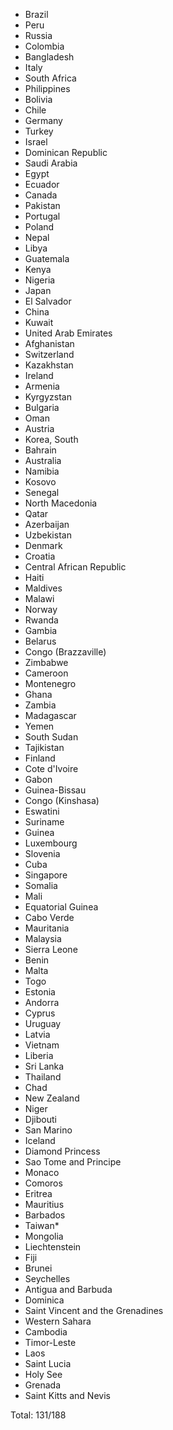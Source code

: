 * Brazil
* Peru
* Russia
* Colombia
* Bangladesh
* Italy
* South Africa
* Philippines
* Bolivia
* Chile
* Germany
* Turkey
* Israel
* Dominican Republic
* Saudi Arabia
* Egypt
* Ecuador
* Canada
* Pakistan
* Portugal
* Poland
* Nepal
* Libya
* Guatemala
* Kenya
* Nigeria
* Japan
* El Salvador
* China
* Kuwait
* United Arab Emirates
* Afghanistan
* Switzerland
* Kazakhstan
* Ireland
* Armenia
* Kyrgyzstan
* Bulgaria
* Oman
* Austria
* Korea, South
* Bahrain
* Australia
* Namibia
* Kosovo
* Senegal
* North Macedonia
* Qatar
* Azerbaijan
* Uzbekistan
* Denmark
* Croatia
* Central African Republic
* Haiti
* Maldives
* Malawi
* Norway
* Rwanda
* Gambia
* Belarus
* Congo (Brazzaville)
* Zimbabwe
* Cameroon
* Montenegro
* Ghana
* Zambia
* Madagascar
* Yemen
* South Sudan
* Tajikistan
* Finland
* Cote d'Ivoire
* Gabon
* Guinea-Bissau
* Congo (Kinshasa)
* Eswatini
* Suriname
* Guinea
* Luxembourg
* Slovenia
* Cuba
* Singapore
* Somalia
* Mali
* Equatorial Guinea
* Cabo Verde
* Mauritania
* Malaysia
* Sierra Leone
* Benin
* Malta
* Togo
* Estonia
* Andorra
* Cyprus
* Uruguay
* Latvia
* Vietnam
* Liberia
* Sri Lanka
* Thailand
* Chad
* New Zealand
* Niger
* Djibouti
* San Marino
* Iceland
* Diamond Princess
* Sao Tome and Principe
* Monaco
* Comoros
* Eritrea
* Mauritius
* Barbados
* Taiwan*
* Mongolia
* Liechtenstein
* Fiji
* Brunei
* Seychelles
* Antigua and Barbuda
* Dominica
* Saint Vincent and the Grenadines
* Western Sahara
* Cambodia
* Timor-Leste
* Laos
* Saint Lucia
* Holy See
* Grenada
* Saint Kitts and Nevis

Total: 131/188